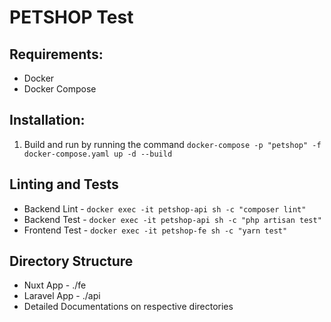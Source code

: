 
# PETSHOP Test

## Requirements:
* Docker
* Docker Compose

## Installation:

1. Build and run by running the command `docker-compose -p "petshop" -f docker-compose.yaml up -d --build`

## Linting and Tests

* Backend Lint - `docker exec -it petshop-api sh -c "composer lint"`
* Backend Test - `docker exec -it petshop-api sh -c "php artisan test"`
* Frontend Test - `docker exec -it petshop-fe sh -c "yarn test"`

## Directory Structure

* Nuxt App - ./fe
* Laravel App - ./api
* Detailed Documentations on respective directories
